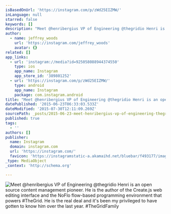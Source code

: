 ```yaml
---
isBasedOnUrl: 'https://instagram.com/p/zWd25EIZMW/'
inLanguage: null
starred: false
keywords: []
description: "Meet @henribergius VP of Engineering @thegridio Henri is an open source content management pioneer. He is the author of the Create.js web editing interface and the NoFlo flow-based programming environment that powers #TheGrid. He is the real deal and it's been my privileged to have gotten to know him over the last year. #TheGridFamily"
author:
  - name: jeffrey_woods
    url: 'https://instagram.com/jeffrey_woods'
    avatar: {}
related: []
app_links:
  - url: 'instagram://media?id=925058088944374550'
    type: ios
    app_name: Instagram
    app_store_id: '389801252'
  - url: 'https://instagram.com/p/zWd25EIZMW/'
    type: android
    app_name: Instagram
    package: com.instagram.android
title: "Meet @henribergius VP of Engineering @thegridio Henri is an open source content management pioneer. He is the author of the Create.js web editing interface and the NoFlo flow-based programming environment that powers #TheGrid. He is the real deal and it'"
datePublished: '2015-06-23T06:33:03.533Z'
dateModified: '2015-07-30T12:11:09.269Z'
sourcePath: _posts/2015-06-23-meet-henribergius-vp-of-engineering-thegridio-henri-is-an.md
published: true
tags:
  - ''
authors: []
publisher:
  name: Instagram
  domain: instagram.com
  url: 'https://instagram.com/'
  favicon: 'https://instagramstatic-a.akamaihd.net/bluebar/f493177/images/ico/favicon.ico'
_type: MediaObject
_context: 'http://schema.org'

---
```

![Meet &commat;henribergius VP of Engineering &commat;thegridio Henri is an open source content management pioneer&period; He is the author of the Create&period;js web editing interface and the NoFlo flow-based programming environment that powers &num;TheGrid&period; He is the real deal and it's been my privileged to have gotten to know him over the last year&period; &num;TheGridFamily](https://igcdn-photos-g-a.akamaihd.net/hphotos-ak-xpa1/t51.2885-15/10725086_660349637421918_862805774_n.jpg)